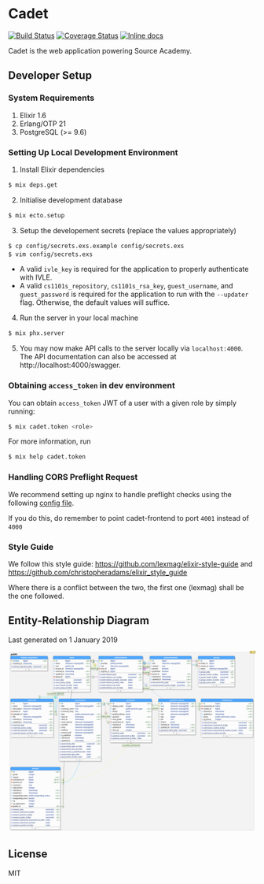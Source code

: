 # Cadet

[![Build Status](https://travis-ci.org/source-academy/cadet.svg?branch=master)](https://travis-ci.org/source-academy/cadet)
[![Coverage Status](https://coveralls.io/repos/github/source-academy/cadet/badge.svg?branch=master)](https://coveralls.io/github/source-academy/cadet?branch=master)
[![Inline docs](http://inch-ci.org/github/source-academy/cadet.svg)](http://inch-ci.org/github/source-academy/cadet)

Cadet is the web application powering Source Academy.

## Developer Setup

### System Requirements

1. Elixir 1.6
2. Erlang/OTP 21
3. PostgreSQL (>= 9.6)

### Setting Up Local Development Environment

1. Install Elixir dependencies
```bash
$ mix deps.get
```

2. Initialise development database
```bash
$ mix ecto.setup
```

3. Setup the developement secrets (replace the values appropriately)
```bash
$ cp config/secrets.exs.example config/secrets.exs
$ vim config/secrets.exs
```    
  - A valid `ivle_key` is required for the application to properly authenticate with IVLE.
  - A valid `cs1101s_repository`, `cs1101s_rsa_key`, `guest_username`, and `guest_password`
    is required for the application to run with the `--updater` flag. Otherwise, the default
    values will suffice.

4. Run the server in your local machine
```bash
$ mix phx.server
```

5. You may now make API calls to the server locally via `localhost:4000`. The API documentation can
   also be accessed at http://localhost:4000/swagger.


### Obtaining `access_token` in dev environment

You can obtain `access_token` JWT of a user with a given role by simply running:

```bash
$ mix cadet.token <role>
```

For more information, run

```bash
$ mix help cadet.token
```

### Handling CORS Preflight Request

We recommend setting up nginx to handle preflight checks using the following 
[config file](https://github.com/source-academy/tools/blob/master/demo-assessments/templates/nginx.conf).

If you do this, do remember to point cadet-frontend to port `4001` instead of `4000`

### Style Guide

We follow this style guide: https://github.com/lexmag/elixir-style-guide and https://github.com/christopheradams/elixir_style_guide

Where there is a conflict between the two, the first one (lexmag) shall be the one followed.


## Entity-Relationship Diagram

Last generated on 1 January 2019

![Entity-Relationship Diagram for cadet](schema.png)

## License

MIT
